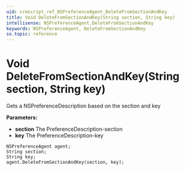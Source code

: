 ```yaml
---
uid: crmscript_ref_NSPreferenceAgent_DeleteFromSectionAndKey
title: Void DeleteFromSectionAndKey(String section, String key)
intellisense: NSPreferenceAgent.DeleteFromSectionAndKey
keywords: NSPreferenceAgent, DeleteFromSectionAndKey
so.topic: reference
---
```


# Void DeleteFromSectionAndKey(String section, String key)

Gets a NSPreferenceDescription based on the section and key

**Parameters:**
 - **section** The PreferenceDescription-section
 - **key** The PreferenceDescription-key

```crmscript
NSPreferenceAgent agent;
String section;
String key;
agent.DeleteFromSectionAndKey(section, key);
```

